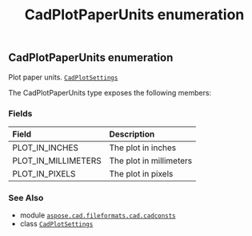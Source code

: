 ﻿---
title: CadPlotPaperUnits enumeration
second_title: Aspose.CAD for Python via .NET API References
description: 
type: docs
weight: 340
url: /python-net/aspose.cad.fileformats.cad.cadconsts/cadplotpaperunits/
is_root: false
---

## CadPlotPaperUnits enumeration

Plot paper units.
[`CadPlotSettings`](/cad/python-net/aspose.cad.fileformats.cad.cadobjects/cadplotsettings)



The CadPlotPaperUnits type exposes the following members:

### Fields
| Field | Description |
| :- | :- |
| PLOT_IN_INCHES | The plot in inches |
| PLOT_IN_MILLIMETERS | The plot in millimeters |
| PLOT_IN_PIXELS | The plot in pixels |



### See Also
* module [`aspose.cad.fileformats.cad.cadconsts`](..)
* class [`CadPlotSettings`](/cad/python-net/aspose.cad.fileformats.cad.cadobjects/cadplotsettings)
